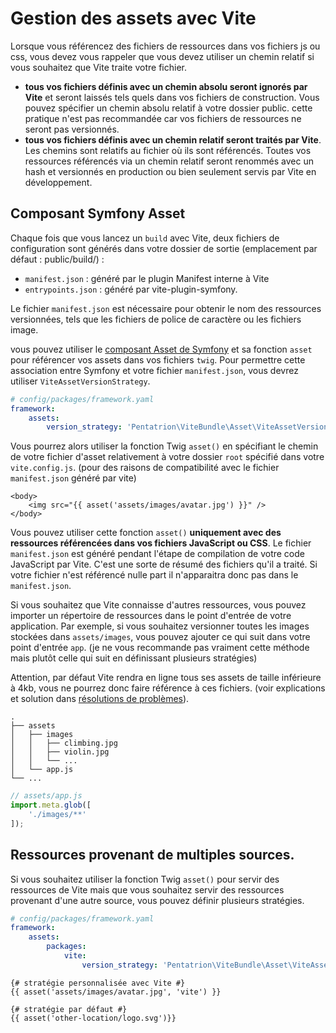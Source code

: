 # Gestion des assets avec Vite

Lorsque vous référencez des fichiers de ressources dans vos fichiers js ou css, vous devez vous rappeler que vous devez utiliser un chemin relatif si vous souhaitez que Vite traite votre fichier.
- **tous vos fichiers définis avec un chemin absolu seront ignorés par Vite** et seront laissés tels quels dans vos fichiers de construction. Vous pouvez spécifier un chemin absolu relatif à votre dossier public. cette pratique n'est pas recommandée car vos fichiers de ressources ne seront pas versionnés.
- **tous vos fichiers définis avec un chemin relatif seront traités par Vite**. Les chemins sont relatifs au fichier où ils sont référencés. Toutes vos ressources référencés via un chemin relatif seront renommés avec un hash et versionnés en production ou bien seulement servis par Vite en développement.

## Composant Symfony Asset

Chaque fois que vous lancez un `build` avec Vite, deux fichiers de configuration sont générés dans votre dossier de sortie (emplacement par défaut : public/build/) :

- `manifest.json` : généré par le plugin Manifest interne à Vite
- `entrypoints.json` : généré par vite-plugin-symfony.

Le fichier `manifest.json` est nécessaire pour obtenir le nom des ressources versionnées, tels que les fichiers de police de caractère ou les fichiers image.

vous pouvez utiliser le [composant Asset de Symfony](https://symfony.com/doc/current/components/asset.html) et sa fonction `asset` pour référencer vos assets dans vos fichiers `twig`.
Pour permettre cette association entre Symfony et votre fichier `manifest.json`, vous devrez utiliser `ViteAssetVersionStrategy`.

```yaml
# config/packages/framework.yaml
framework:
    assets:
        version_strategy: 'Pentatrion\ViteBundle\Asset\ViteAssetVersionStrategy'

```

Vous pourrez alors utiliser la fonction Twig `asset()` en spécifiant le chemin de votre fichier d'asset relativement à votre dossier `root` spécifié dans votre `vite.config.js`. (pour des raisons de compatibilité avec le fichier `manifest.json` généré par vite)

```twig
<body>
    <img src="{{ asset('assets/images/avatar.jpg') }}" />
</body>
```

Vous pouvez utiliser cette fonction `asset()` **uniquement avec des ressources référencées dans vos fichiers JavaScript ou CSS**. Le fichier `manifest.json` est généré pendant l'étape de compilation de votre code JavaScript par Vite. C'est une sorte de résumé des fichiers qu'il a traité. Si votre fichier n'est référencé nulle part il n'apparaitra donc pas dans le `manifest.json`.

Si vous souhaitez que Vite connaisse d'autres ressources, vous pouvez importer un répertoire de ressources dans le point d'entrée de votre application. Par exemple, si vous souhaitez versionner toutes les images stockées dans `assets/images`, vous pouvez ajouter ce qui suit dans votre point d'entrée `app`. (je ne vous recommande pas vraiment cette méthode mais plutôt celle qui suit en définissant plusieurs stratégies)

Attention, par défaut Vite rendra en ligne tous ses assets de taille inférieure à 4kb, vous ne pourrez donc faire référence à ces fichiers. (voir explications et solution dans [résolutions de problèmes](/fr/guide/troubleshooting.html#resolution-de-problemes)).


```
.
├── assets
│   ├── images
│   │   ├── climbing.jpg
│   │   ├── violin.jpg
│   │   └── ...
│   └── app.js
└── ...
```

```js
// assets/app.js
import.meta.glob([
    './images/**'
]);
```

## Ressources provenant de multiples sources.


Si vous souhaitez utiliser la fonction Twig `asset()` pour servir des ressources de Vite mais que vous souhaitez servir des ressources provenant d'une autre source, vous pouvez définir plusieurs stratégies.


```yaml
# config/packages/framework.yaml
framework:
    assets:
        packages:
            vite:
                version_strategy: 'Pentatrion\ViteBundle\Asset\ViteAssetVersionStrategy'
```

```twig
{# stratégie personnalisée avec Vite #}
{{ asset('assets/images/avatar.jpg', 'vite') }}

{# stratégie par défaut #}
{{ asset('other-location/logo.svg')}}
```

